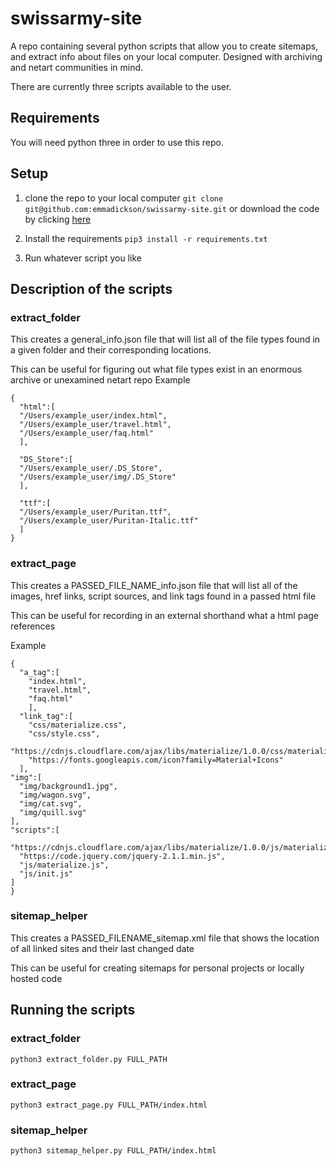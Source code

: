 # swissarmy-site
A repo containing several python scripts that allow you to create sitemaps, and extract info about files on your local computer. Designed with archiving and netart communities in mind. 

There are currently three scripts available to the user.

## Requirements
You will need python three in order to use this repo. 

## Setup
1. clone the repo to your local computer ```git clone git@github.com:emmadickson/swissarmy-site.git``` or download the code by clicking [here](https://github.com/emmadickson/swissarmy-site/archive/master.zip)

2. Install the requirements ``` pip3 install -r requirements.txt ```

3. Run whatever script you like

## Description of the scripts

### extract_folder
  This creates a general_info.json file that will list all of the file types found in a given folder and their corresponding locations. 
  
  This can be useful for figuring out what file types exist in an enormous archive or unexamined netart repo
  Example
  ```
  {
    "html":[
    "/Users/example_user/index.html",
    "/Users/example_user/travel.html",
    "/Users/example_user/faq.html"
    ],
    
    "DS_Store":[
    "/Users/example_user/.DS_Store",
    "/Users/example_user/img/.DS_Store"
    ],
    
    "ttf":[
    "/Users/example_user/Puritan.ttf",
    "/Users/example_user/Puritan-Italic.ttf"
    ]
  }
```

### extract_page
  This creates a PASSED_FILE_NAME_info.json file that will list all of the images, href links, script sources, and link tags found in a passed html file
  
  This can be useful for recording in an external shorthand what a html page references
  
  Example
  ```
  {
    "a_tag":[
      "index.html",
      "travel.html",
      "faq.html"
      ],
    "link_tag":[
      "css/materialize.css",
      "css/style.css",
      "https://cdnjs.cloudflare.com/ajax/libs/materialize/1.0.0/css/materialize.min.css",
      "https://fonts.googleapis.com/icon?family=Material+Icons"
    ],
  "img":[
    "img/background1.jpg",
    "img/wagon.svg",
    "img/cat.svg",
    "img/quill.svg"
  ],
  "scripts":[
    "https://cdnjs.cloudflare.com/ajax/libs/materialize/1.0.0/js/materialize.min.js",
    "https://code.jquery.com/jquery-2.1.1.min.js",
    "js/materialize.js",
    "js/init.js"
  ]
}
```
### sitemap_helper
  This creates a PASSED_FILENAME_sitemap.xml file that shows the location of all linked sites and their last changed date
  
  This can be useful for creating sitemaps for personal projects or locally hosted code
 
## Running the scripts

### extract_folder
```python3 extract_folder.py FULL_PATH```

### extract_page
```python3 extract_page.py FULL_PATH/index.html```

### sitemap_helper
```python3 sitemap_helper.py FULL_PATH/index.html```


